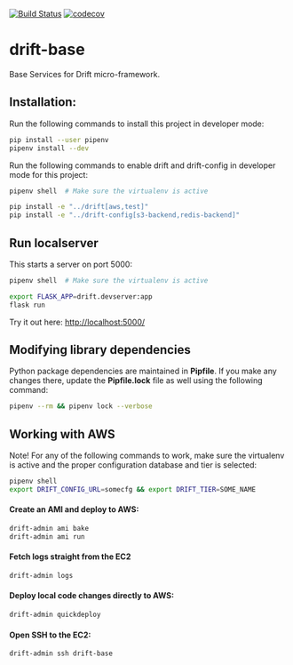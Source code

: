 [![Build Status](https://travis-ci.org/dgnorth/drift-base.svg?branch=master)](https://travis-ci.org/dgnorth/drift-base)
[![codecov](https://codecov.io/gh/dgnorth/drift-base/branch/develop/graph/badge.svg)](https://codecov.io/gh/dgnorth/drift-base)


# drift-base
Base Services for Drift micro-framework.


## Installation:
Run the following commands to install this project in developer mode:

```bash
pip install --user pipenv
pipenv install --dev
```

Run the following commands to enable drift and drift-config in developer mode for this project:

```bash
pipenv shell  # Make sure the virtualenv is active

pip install -e "../drift[aws,test]"
pip install -e "../drift-config[s3-backend,redis-backend]"
```

## Run localserver
This starts a server on port 5000:

```bash
pipenv shell  # Make sure the virtualenv is active

export FLASK_APP=drift.devserver:app
flask run
```

Try it out here:
[http://localhost:5000/](http://localhost:5000/)


## Modifying library dependencies
Python package dependencies are maintained in **Pipfile**. If you make any changes there, update the **Pipfile.lock** file as well using the following command:

```bash
pipenv --rm && pipenv lock --verbose
```

## Working with AWS

Note! For any of the following commands to work, make sure the virtualenv is active and the proper configuration database and tier is selected:

```bash
pipenv shell
export DRIFT_CONFIG_URL=somecfg && export DRIFT_TIER=SOME_NAME
```

#### Create an AMI and deploy to AWS:

```bash
drift-admin ami bake
drift-admin ami run
```

#### Fetch logs straight from the EC2
```bash
drift-admin logs
```

#### Deploy local code changes directly to AWS:

```bash
drift-admin quickdeploy
```

#### Open SSH to the EC2:

```bash
drift-admin ssh drift-base
```

